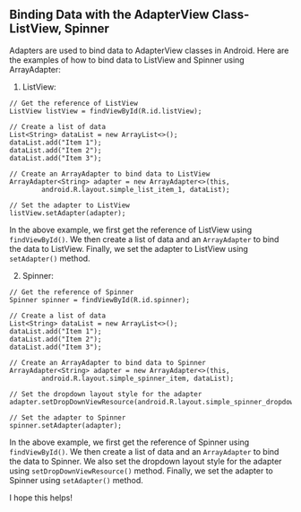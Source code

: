 ## Binding Data with the AdapterView Class- ListView, Spinner

Adapters are used to bind data to AdapterView classes in Android. Here are the examples of how to bind data to ListView and Spinner using ArrayAdapter:

1. ListView:

```
// Get the reference of ListView
ListView listView = findViewById(R.id.listView);

// Create a list of data
List<String> dataList = new ArrayList<>();
dataList.add("Item 1");
dataList.add("Item 2");
dataList.add("Item 3");

// Create an ArrayAdapter to bind data to ListView
ArrayAdapter<String> adapter = new ArrayAdapter<>(this,
        android.R.layout.simple_list_item_1, dataList);

// Set the adapter to ListView
listView.setAdapter(adapter);
```

In the above example, we first get the reference of ListView using `findViewById()`. We then create a list of data and an `ArrayAdapter` to bind the data to ListView. Finally, we set the adapter to ListView using `setAdapter()` method.

2. Spinner:

```
// Get the reference of Spinner
Spinner spinner = findViewById(R.id.spinner);

// Create a list of data
List<String> dataList = new ArrayList<>();
dataList.add("Item 1");
dataList.add("Item 2");
dataList.add("Item 3");

// Create an ArrayAdapter to bind data to Spinner
ArrayAdapter<String> adapter = new ArrayAdapter<>(this,
        android.R.layout.simple_spinner_item, dataList);

// Set the dropdown layout style for the adapter
adapter.setDropDownViewResource(android.R.layout.simple_spinner_dropdown_item);

// Set the adapter to Spinner
spinner.setAdapter(adapter);
```

In the above example, we first get the reference of Spinner using `findViewById()`. We then create a list of data and an `ArrayAdapter` to bind the data to Spinner. We also set the dropdown layout style for the adapter using `setDropDownViewResource()` method. Finally, we set the adapter to Spinner using `setAdapter()` method.

I hope this helps!
